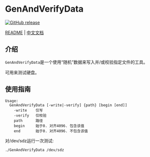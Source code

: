 
# GenAndVerifyData
[![GitHub release](https://img.shields.io/github/v/tag/hzyitc/GenAndVerifyData?label=release)](https://github.com/hzyitc/GenAndVerifyData/releases)

[README](README.md) | [中文文档](README_zh.md)

## 介绍

`GenAndVerifyData`是一个使用“随机”数据来写入并/或校验指定文件的工具。

可用来测试硬盘。

## 使用指南

```
Usage: 
  GenAndVerifyData [-write|-verify] {path} [begin [end]]
    -write    仅写
    -verify   仅校验
    path      路径
    begin     始于0. 对齐4096. 包含该值
    end       始于0. 对齐4096. 不包含该值
```

对/dev/sdz运行一次测试:

```
./GenAndVerifyData /dev/sdz
```